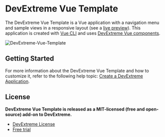 # DevExtreme Vue Template

The DevExtreme Vue Template is a Vue application with a navigation menu and sample views in a responsive layout (see a [live preview](https://devexpress.github.io/devextreme-vue-template/)). This application is created with [Vue CLI](https://cli.vuejs.org/) and uses [DevExtreme Vue components](https://js.devexpress.com/Documentation/Guide/Vue_Components/DevExtreme_Vue_Components/).

![DevExtreme-Vue-Template](https://user-images.githubusercontent.com/20125410/93987153-e0175e80-fd8f-11ea-914a-891ab730accc.png)

## Getting Started

For more information about the DevExtreme Vue Template and how to customize it, refer to the following help topic: [Create a DevExtreme Application](https://js.devexpress.com/Documentation/Guide/Vue_Components/Create_a_DevExtreme_Application/).

## License

**DevExtreme Vue Template is released as a MIT-licensed (free and open-source) add-on to DevExtreme.**

- [DevExtreme License](https://js.devexpress.com/Licensing/)
- [Free trial](http://js.devexpress.com/Buy/)
